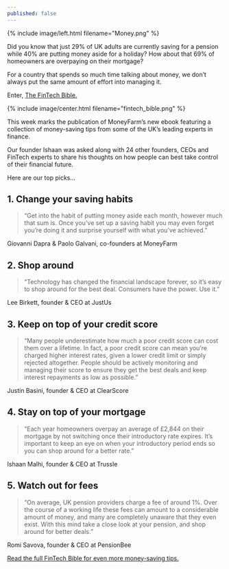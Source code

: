 ```yaml
---
published: false
---
```

{% include image/left.html filename="Money.png" %}

Did you know that just 29% of UK adults are currently saving for a pension while 40% are putting money aside for a holiday? How about that 69% of homeowners are overpaying on their mortgage?

For a country that spends so much time talking about money, we don’t always put the same amount of effort into managing it.

Enter, [The FinTech Bible.](http://blog.moneyfarm.com/en/fintech-bible/)

{% include image/center.html filename="fintech_bible.png" %}

This week marks the publication of MoneyFarm’s new ebook featuring a collection of money-saving tips from some of the UK’s leading experts in finance.

Our founder Ishaan was asked along with 24 other founders, CEOs and FinTech experts to share his thoughts on how people can best take control of their financial future.

Here are our top picks…

## 1. Change your saving habits

> “Get into the habit of putting money aside each month, however much that sum is. Once you’ve set up a saving habit you may even forget you’re doing it and surprise yourself with what you’ve achieved.”

Giovanni Dapra & Paolo Galvani, co-founders at MoneyFarm

## 2. Shop around

>“Technology has changed the financial landscape forever, so it’s easy to shop around for the best deal. Consumers have the power. Use it.”

Lee Birkett, founder & CEO at JustUs

## 3. Keep on top of your credit score

>“Many people underestimate how much a poor credit score can cost them over a lifetime. In fact, a poor credit score can mean you’re charged higher interest rates, given a lower credit limit or simply rejected altogether. People should be actively monitoring and managing their score to ensure they get the best deals and keep interest repayments as low as possible.”

Justin Basini, founder & CEO at ClearScore

## 4. Stay on top of your mortgage

> “Each year homeowners overpay an average of £2,844 on their mortgage by not switching once their introductory rate expires. It’s important to keep an eye on when your introductory period ends so you can shop around for a better rate.”

Ishaan Malhi, founder & CEO at Trussle

## 5. Watch out for fees

> “On average, UK pension providers charge a fee of around 1%. Over the course of a working life these fees can amount to a considerable amount of money, and many are completely unaware that they even exist. With this mind take a close look at your pension, and shop around for better deals.”

Romi Savova, founder & CEO at PensionBee

[Read the full FinTech Bible for even more money-saving tips.](http://blog.moneyfarm.com/en/fintech-bible/)

